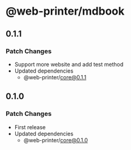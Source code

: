 # @web-printer/mdbook

## 0.1.1

### Patch Changes

- Support more website and add test method
- Updated dependencies
  - @web-printer/core@0.1.1

## 0.1.0

### Patch Changes

- First release
- Updated dependencies
  - @web-printer/core@0.1.0
